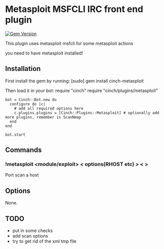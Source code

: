 # Metasploit MSFCLI IRC front end  plugin

[![Gem Version](https://badge.fury.io/rb/cinch-metasploit.png)](http://badge.fury.io/rb/cinch-metasploit)

This plugin uses metasploit msfcli for some metasploit actions

you need to have metasploit installed!

## Installation
First install the gem by running:
    [sudo] gem install cinch-metasploit

Then load it in your bot:
    require "cinch"
    require "cinch/plugins/metasploit"

    bot = Cinch::Bot.new do
      configure do |c|
        # add all required options here
        c.plugins.plugins = [Cinch::Plugins::Metasploit] # optionally add more plugins, remember is ScanNmap
      end
    end

    bot.start

## Commands
### !metasploit  <module/exploit> < options(RHOST etc) > < >
Port scan a host

## Options
None.

## TODO

- put in some checks
- add scan options
- try to get rid of the xml tmp file

